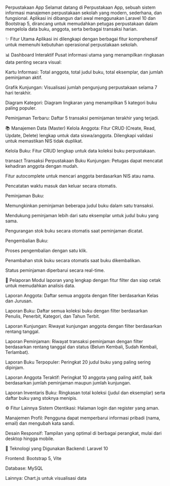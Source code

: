 Perpustakaan App
Selamat datang di Perpustakaan App, sebuah sistem informasi manajemen perpustakaan sekolah yang modern, sederhana, dan fungsional. Aplikasi ini dibangun dari awal menggunakan Laravel 10 dan Bootstrap 5, dirancang untuk memudahkan petugas perpustakaan dalam mengelola data buku, anggota, serta berbagai transaksi harian.

✨ Fitur Utama
Aplikasi ini dilengkapi dengan berbagai fitur komprehensif untuk memenuhi kebutuhan operasional perpustakaan sekolah.

📊 Dashboard Interaktif
Pusat informasi utama yang menampilkan ringkasan data penting secara visual:

Kartu Informasi: Total anggota, total judul buku, total eksemplar, dan jumlah peminjaman aktif.

Grafik Kunjungan: Visualisasi jumlah pengunjung perpustakaan selama 7 hari terakhir.

Diagram Kategori: Diagram lingkaran yang menampilkan 5 kategori buku paling populer.

Peminjaman Terbaru: Daftar 5 transaksi peminjaman terakhir yang terjadi.

📚 Manajemen Data (Master)
Kelola Anggota: Fitur CRUD (Create, Read, Update, Delete) lengkap untuk data siswa/anggota. Dilengkapi validasi untuk memastikan NIS tidak duplikat.

Kelola Buku: Fitur CRUD lengkap untuk data koleksi buku perpustakaan.

transact Transaksi Perpustakaan
Buku Kunjungan: Petugas dapat mencatat kehadiran anggota dengan mudah.

Fitur autocomplete untuk mencari anggota berdasarkan NIS atau nama.

Pencatatan waktu masuk dan keluar secara otomatis.

Peminjaman Buku:

Memungkinkan peminjaman beberapa judul buku dalam satu transaksi.

Mendukung peminjaman lebih dari satu eksemplar untuk judul buku yang sama.

Pengurangan stok buku secara otomatis saat peminjaman dicatat.

Pengembalian Buku:

Proses pengembalian dengan satu klik.

Penambahan stok buku secara otomatis saat buku dikembalikan.

Status peminjaman diperbarui secara real-time.

📄 Pelaporan
Modul laporan yang lengkap dengan fitur filter dan siap cetak untuk memudahkan analisis data.

Laporan Anggota: Daftar semua anggota dengan filter berdasarkan Kelas dan Jurusan.

Laporan Buku: Daftar semua koleksi buku dengan filter berdasarkan Penulis, Penerbit, Kategori, dan Tahun Terbit.

Laporan Kunjungan: Riwayat kunjungan anggota dengan filter berdasarkan rentang tanggal.

Laporan Peminjaman: Riwayat transaksi peminjaman dengan filter berdasarkan rentang tanggal dan status (Belum Kembali, Sudah Kembali, Terlambat).

Laporan Buku Terpopuler: Peringkat 20 judul buku yang paling sering dipinjam.

Laporan Anggota Teraktif: Peringkat 10 anggota yang paling aktif, baik berdasarkan jumlah peminjaman maupun jumlah kunjungan.

Laporan Inventaris Buku: Ringkasan total koleksi (judul dan eksemplar) serta daftar buku yang stoknya menipis.

⚙️ Fitur Lainnya
Sistem Otentikasi: Halaman login dan register yang aman.

Manajemen Profil: Pengguna dapat memperbarui informasi pribadi (nama, email) dan mengubah kata sandi.

Desain Responsif: Tampilan yang optimal di berbagai perangkat, mulai dari desktop hingga mobile.

🚀 Teknologi yang Digunakan
Backend: Laravel 10

Frontend: Bootstrap 5, Vite

Database: MySQL

Lainnya: Chart.js untuk visualisasi data
